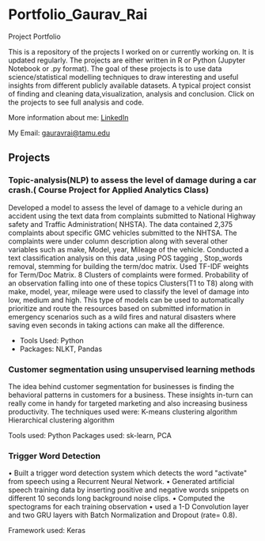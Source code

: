 # Portfolio_Gaurav_Rai
Project Portfolio

This is a repository of the projects I worked on or currently working on. It is updated regularly. The projects are either written in R  or Python (Jupyter Notebook or .py format). The goal of these projects is to use data science/statistical modelling techniques to draw interesting and useful insights from different publicly available datasets. A typical project consist of finding and cleaning data,visualization, analysis and conclusion. Click on the projects to see full analysis and code. 

More information about me: [LinkedIn](https://www.linkedin.com/in/gaurav-r-rai/)

My Email: gauravrai@tamu.edu

## Projects

### Topic-analysis(NLP) to assess the level of damage during a car crash.( Course Project for Applied Analytics Class)

Developed a model to assess the level of damage to a vehicle during an accident using the text data from complaints submitted to National Highway safety and Traffic Administration( NHSTA). The data contained 2,375 complaints about specific GMC vehicles submitted to the NHTSA. The complaints were under column description along with several other variables such as make, Model, year, Mileage of the vehicle. Conducted a text classification analysis on this data ,using POS tagging , Stop_words removal, stemming for building the term/doc matrix. Used TF-IDF weights for Term/Doc Matrix. 8 Clusters of complaints were formed. Probability of an observation falling into one of these topics Clusters(T1 to T8) along with make, model, year, mileage were used to classify the level of damage into low, medium and high. This type of models can be used to automatically prioritize and route the resources based on submitted information in emergency scenarios such as a wild fires and natural disasters where saving even seconds in taking actions can make all the difference.

* Tools Used: Python
* Packages: NLKT, Pandas

### Customer segmentation using unsupervised learning methods

The idea behind customer segmentation for businesses is finding the behavioral patterns in customers for a business.
These insights in-turn can really come in handy for targeted marketing and also increasing business productivity.
The techniques used were:
K-means clustering algorithm
Hierarchical clustering algorithm

Tools used: Python
Packages used: sk-learn, PCA

### Trigger Word Detection

• Built a trigger word detection system which detects the word "activate" from speech using a Recurrent Neural Network.
• Generated artificial speech training data by inserting positive and negative words snippets on different 10 seconds long background noise clips.
• Computed the spectograms for each training observation
• used a 1-D Convolution layer and two GRU layers with Batch Normalization and Dropout (rate= 0.8).

Framework used: Keras
